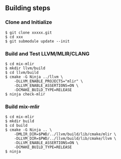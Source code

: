 ## Building steps
### Clone and Initialize

```
$ git clone xxxxx.git
$ cd xxx
$ git submodule update --init
```

### Build and Test LLVM/MLIR/CLANG

```
$ cd mix-mlir
$ mkdir llvm/build
$ cd llvm/build
$ cmake -G Ninja ../llvm \
    -DLLVM_ENABLE_PROJECTS="mlir" \
    -DLLVM_ENABLE_ASSERTIONS=ON \
    -DCMAKE_BUILD_TYPE=RELEASE
$ ninja check-mlir
```

### Build mix-mlir

```
$ cd mix-mlir
$ mkdir build
$ cd build
$ cmake -G Ninja .. \
    -DMLIR_DIR=$PWD/../llvm/build/lib/cmake/mlir \
    -DLLVM_DIR=$PWD/../llvm/build/lib/cmake/llvm \
    -DLLVM_ENABLE_ASSERTIONS=ON \
    -DCMAKE_BUILD_TYPE=RELEASE
$ ninja
```